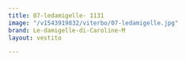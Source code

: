 ```yaml
---
title: 07-ledamigelle- 1131
image: "/v1543919832/viterbo/07-ledamigelle.jpg"
brand: Le-damigelle-di-Caroline-M
layout: vestito

---
```

